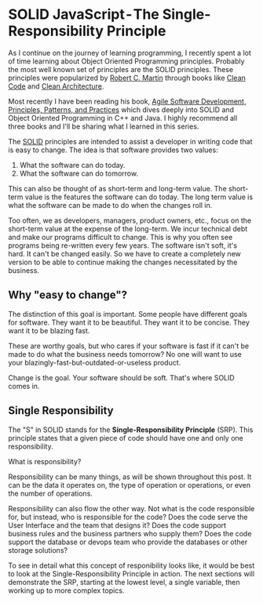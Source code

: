 # SOLID JavaScript - The Single-Responsibility Principle

As I continue on the journey of learning programming, I recently spent a lot of time learning about Object Oriented Programming principles. Probably the most well known set of principles are the SOLID principles. These principles were popularized by [Robert C. Martin](https://en.wikipedia.org/wiki/Robert_C._Martin) through books like [Clean  Code](https://amzn.to/31GmPO3) and [Clean Architecture](https://amzn.to/2Nur1g3). 

Most recently I have been reading his book, [Agile Software Development, Principles, Patterns, and Practices](https://amzn.to/31H3Lz6) which dives deeply into SOLID and Object Oriented Programming in C++ and Java. I highly recommend all three books and I'll be sharing what I learned in this series.

The [SOLID](https://en.wikipedia.org/wiki/SOLID) principles are intended to assist a developer in writing code that is easy to change. The idea is that software provides two values:

1. What the software can do today.
2. What the software can do tomorrow.

This can also be thought of as short-term and long-term value. The short-term value is the features the software can do today. The long term value is what the software can be made to do when the changes roll in.

Too often, we as developers, managers, product owners, etc., focus on the short-term value at the expense of the long-term. We incur technical debt and make our programs difficult to change. This is why you often see programs being re-written every few years. The software isn't soft, it's hard. It can't be changed easily. So we have to create a completely new version to be able to continue making the changes necessitated by the business.

## Why "easy to change"?

The distinction of this goal is important. Some people have different goals for software. They want it to be beautiful. They want it to be concise. They want it to be blazing fast. 

These are worthy goals, but who cares if your software is fast if it can't be made to do what the business needs tomorrow? No one will want to use your blazingly-fast-but-outdated-or-useless product.

Change is the goal. Your software should be soft. That's where SOLID comes in.

## Single Responsibility

The "S" in SOLID stands for the __Single-Responsibility Principle__ (SRP). This principle states that a given piece of code should have one and only one responsibility.

What is responsibility?

Responsibility can be many things, as will be shown throughout this post. It can be the data it operates on, the type of operation or operations, or even the number of operations.

Responsibility can also flow the other way. Not what is the code responsible for, but instead, who is responsible for the code? Does the code serve the User Interface and the team that designs it? Does the code support business rules and the business partners who supply them? Does the code support the database or devops team who provide the databases or other storage solutions?

To see in detail what this concept of responibility looks like, it would be best to look at the Single-Responsibility Principle in action. The next sections will demonstrate the SRP, starting at the lowest level, a single variable, then working up to more complex topics.



